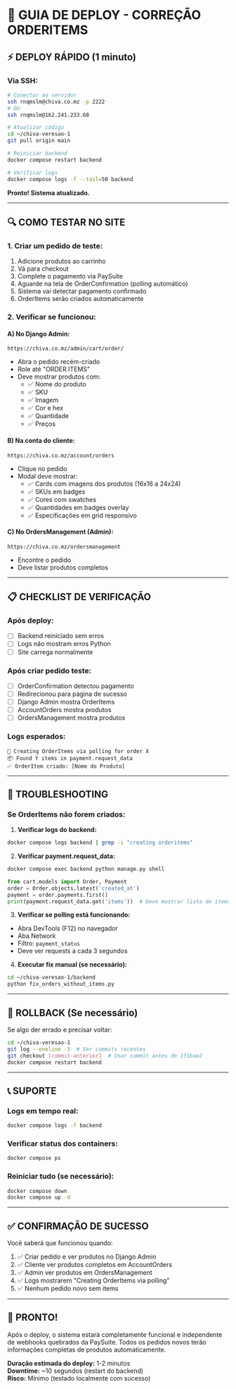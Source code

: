 # 🚀 GUIA DE DEPLOY - CORREÇÃO ORDERITEMS

## ⚡ DEPLOY RÁPIDO (1 minuto)

### Via SSH:
```bash
# Conectar ao servidor
ssh rnqmslm@chiva.co.mz -p 2222
# OU
ssh rnqmslm@162.241.233.68

# Atualizar código
cd ~/chiva-veresao-1
git pull origin main

# Reiniciar backend
docker compose restart backend

# Verificar logs
docker compose logs -f --tail=50 backend
```

**Pronto! Sistema atualizado.**

---

## 🔍 COMO TESTAR NO SITE

### 1. Criar um pedido de teste:
1. Adicione produtos ao carrinho
2. Vá para checkout
3. Complete o pagamento via PaySuite
4. Aguarde na tela de OrderConfirmation (polling automático)
5. Sistema vai detectar pagamento confirmado
6. OrderItems serão criados automaticamente

### 2. Verificar se funcionou:

#### A) No Django Admin:
```
https://chiva.co.mz/admin/cart/order/
```
- Abra o pedido recém-criado
- Role até "ORDER ITEMS"
- Deve mostrar produtos com:
  - ✅ Nome do produto
  - ✅ SKU
  - ✅ Imagem
  - ✅ Cor e hex
  - ✅ Quantidade
  - ✅ Preços

#### B) Na conta do cliente:
```
https://chiva.co.mz/account/orders
```
- Clique no pedido
- Modal deve mostrar:
  - ✅ Cards com imagens dos produtos (16x16 a 24x24)
  - ✅ SKUs em badges
  - ✅ Cores com swatches
  - ✅ Quantidades em badges overlay
  - ✅ Especificações em grid responsivo

#### C) No OrdersManagement (Admin):
```
https://chiva.co.mz/ordersmanagement
```
- Encontre o pedido
- Deve listar produtos completos

---

## 📋 CHECKLIST DE VERIFICAÇÃO

### Após deploy:
- [ ] Backend reiniciado sem erros
- [ ] Logs não mostram erros Python
- [ ] Site carrega normalmente

### Após criar pedido teste:
- [ ] OrderConfirmation detectou pagamento
- [ ] Redirecionou para página de sucesso
- [ ] Django Admin mostra OrderItems
- [ ] AccountOrders mostra produtos
- [ ] OrdersManagement mostra produtos

### Logs esperados:
```
🔧 Creating OrderItems via polling for order X
📦 Found Y items in payment.request_data
✅ OrderItem criado: [Nome do Produto]
```

---

## 🐛 TROUBLESHOOTING

### Se OrderItems não forem criados:

1. **Verificar logs do backend:**
```bash
docker compose logs backend | grep -i "creating orderitems"
```

2. **Verificar payment.request_data:**
```bash
docker compose exec backend python manage.py shell
```
```python
from cart.models import Order, Payment
order = Order.objects.latest('created_at')
payment = order.payments.first()
print(payment.request_data.get('items'))  # Deve mostrar lista de items
```

3. **Verificar se polling está funcionando:**
- Abra DevTools (F12) no navegador
- Aba Network
- Filtro: `payment_status`
- Deve ver requests a cada 3 segundos

4. **Executar fix manual (se necessário):**
```bash
cd ~/chiva-veresao-1/backend
python fix_orders_without_items.py
```

---

## 🔄 ROLLBACK (Se necessário)

Se algo der errado e precisar voltar:

```bash
cd ~/chiva-veresao-1
git log --oneline -5  # Ver commits recentes
git checkout [commit-anterior]  # Usar commit antes de 1f1bae2
docker compose restart backend
```

---

## 📞 SUPORTE

### Logs em tempo real:
```bash
docker compose logs -f backend
```

### Verificar status dos containers:
```bash
docker compose ps
```

### Reiniciar tudo (se necessário):
```bash
docker compose down
docker compose up -d
```

---

## ✅ CONFIRMAÇÃO DE SUCESSO

Você saberá que funcionou quando:

1. ✅ Criar pedido e ver produtos no Django Admin
2. ✅ Cliente ver produtos completos em AccountOrders
3. ✅ Admin ver produtos em OrdersManagement
4. ✅ Logs mostrarem "Creating OrderItems via polling"
5. ✅ Nenhum pedido novo sem items

---

## 🎉 PRONTO!

Após o deploy, o sistema estará completamente funcional e independente de webhooks quebrados da PaySuite. Todos os pedidos novos terão informações completas de produtos automaticamente.

**Duração estimada do deploy:** 1-2 minutos  
**Downtime:** ~10 segundos (restart do backend)  
**Risco:** Mínimo (testado localmente com sucesso)
